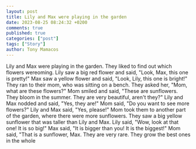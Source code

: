 ```yaml
---
layout: post
title: Lily and Max were playing in the garden
date: 2023-08-25 08:24:32 +0200
comments: true
published: true
categories: ["post"]
tags: ["Story"]
author: Tony Mamacos
---
```

Lily and Max were playing in the garden. They liked to find out which flowers wereoming. Lily saw a big red flower and said, "Look, Max, this one is pretty!" Max saw a yellow flower and said, "Look, Lily, this one is bright!"
They ran to their mom, who was sitting on a bench. They asked her, "Mom, what are these flowers?" Mom smiled and said, "These are sunflowers. They bloom in the summer. They are very beautiful, aren't they?" Lily and Max nodded and said, "Yes, they are!"
Mom said, "Do you want to see more flowers?" Lily and Max said, "Yes, please!" Mom took them to another part of the garden, where there were more sunflowers. They saw a big yellow sunflower that was taller than Lily and Max. Lily said, "Wow, look at that one! It is so big!" Max said, "It is bigger than you! It is the biggest!"
Mom said, "That is a sunflower, Max. They are very rare. They grow the best ones in the whole
